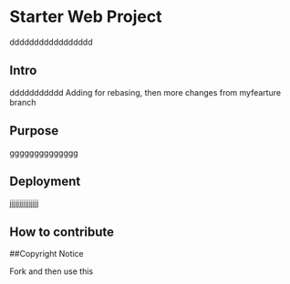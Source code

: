 # Starter Web Project
ddddddddddddddddd
## Intro	
ddddddddddd
Adding for rebasing, then more changes from myfearture branch
## Purpose
gggggggggggggg
## Deployment
jjjjjjjjjjjjjjj
## How to contribute


##Copyright
Notice

Fork and then use this
